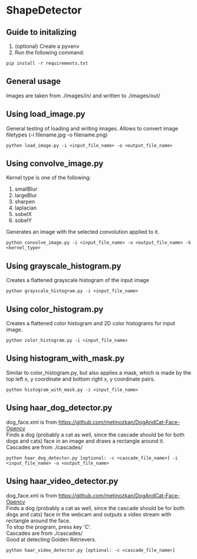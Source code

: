 # ShapeDetector

## Guide to initalizing
1. (optional) Create a pyvenv
2. Run the following command:
```
pip install -r requirements.txt
```
## General usage
Images are taken from ./images/in/ and written to ./images/out/

## Using load_image.py
General testing of loading and writing images. Allows to convert image filetypes (-i filename.jpg -o filename.png)
```
python load_image.py -i <input_file_name> -o <output_file_name>
```
## Using convolve_image.py
Kernel type is one of the following:
1. smallBlur
2. largeBlur
3. sharpen
4. laplacian
5. sobelX
6. sobelY

Generates an image with the selected convolution applied to it.
```
python convolve_image.py -i <input_file_name> -o <output_file_name> -k <kernel_type>
```
## Using grayscale_histogram.py
Creates a flattened grayscale histogram of the input image
```
python grayscale_histogram.py -i <input_file_name>
```
## Using color_histogram.py
Creates a flattened color histogram and 2D color histograms for input image.
```
python color_histogram.py -i <input_file_name>
```
## Using histogram_with_mask.py
Similar to color_histogram.py, but also applies a mask, which is made by the top left x, y coordinate and bottom right x, y coordinate pairs.
```
python histogram_with_mask.py -i <input_file_name>
```
## Using haar_dog_detector.py
dog_face.xml is from https://github.com/metinozkan/DogAndCat-Face-Opencv <br>
Finds a dog (probably a cat as well, since the cascade should be for both dogs and cats) face in an image and draws a rectangle around it.<br>
Cascades are from ./cascades/
```
python haar_dog_detector.py [optional: -c <cascade_file_name>] -i <input_file_name> -o <output_file_name>
```
## Using haar_video_detector.py
dog_face.xml is from https://github.com/metinozkan/DogAndCat-Face-Opencv <br>
Finds a dog (probably a cat as well, since the cascade should be for both dogs and cats) face in the webcam and outputs a video stream with rectangle around the face.<br>
To stop the program, press key 'C'.<br>
Cascades are from ./cascades/ <br>
Good at detecting Golden Retrievers.
```
python haar_video_detector.py [optional: -c <cascade_file_name>]
```